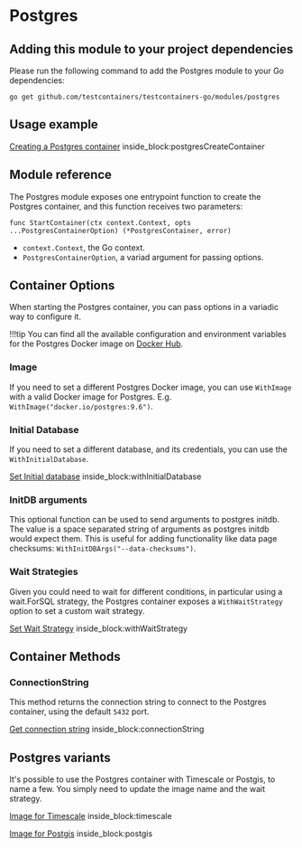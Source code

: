 # Postgres

## Adding this module to your project dependencies

Please run the following command to add the Postgres module to your Go dependencies:

```
go get github.com/testcontainers/testcontainers-go/modules/postgres
```

## Usage example

<!--codeinclude-->
[Creating a Postgres container](../../modules/postgres/postgres_test.go) inside_block:postgresCreateContainer
<!--/codeinclude-->

## Module reference

The Postgres module exposes one entrypoint function to create the Postgres container, and this function receives two parameters:

```golang
func StartContainer(ctx context.Context, opts ...PostgresContainerOption) (*PostgresContainer, error)
```

- `context.Context`, the Go context.
- `PostgresContainerOption`, a variad argument for passing options.

## Container Options

When starting the Postgres container, you can pass options in a variadic way to configure it.

!!!tip
    You can find all the available configuration and environment variables for the Postgres Docker image on [Docker Hub](https://hub.docker.com/_/postgres).

### Image

If you need to set a different Postgres Docker image, you can use `WithImage` with a valid Docker image
for Postgres. E.g. `WithImage("docker.io/postgres:9.6")`.

### Initial Database

If you need to set a different database, and its credentials, you can use the `WithInitialDatabase`.

<!--codeinclude-->
[Set Initial database](../../modules/postgres/postgres_test.go) inside_block:withInitialDatabase
<!--/codeinclude-->

### InitDB arguments

This optional function can be used to send arguments to postgres initdb. The value is a space separated string of arguments as postgres initdb would expect them.
This is useful for adding functionality like data page checksums: `WithInitDBArgs("--data-checksums")`.

### Wait Strategies

Given you could need to wait for different conditions, in particular using a wait.ForSQL strategy,
the Postgres container exposes a `WithWaitStrategy` option to set a custom wait strategy.

<!--codeinclude-->
[Set Wait Strategy](../../modules/postgres/postgres_test.go) inside_block:withWaitStrategy
<!--/codeinclude-->

## Container Methods

### ConnectionString

This method returns the connection string to connect to the Postgres container, using the default `5432` port.

<!--codeinclude-->
[Get connection string](../../modules/postgres/postgres_test.go) inside_block:connectionString
<!--/codeinclude-->

## Postgres variants

It's possible to use the Postgres container with Timescale or Postgis, to name a few. You simply need to update the image name and the wait strategy.

<!--codeinclude-->
[Image for Timescale](../../modules/postgres/postgres_test.go) inside_block:timescale
<!--/codeinclude-->

<!--codeinclude-->
[Image for Postgis](../../modules/postgres/postgres_test.go) inside_block:postgis
<!--/codeinclude-->